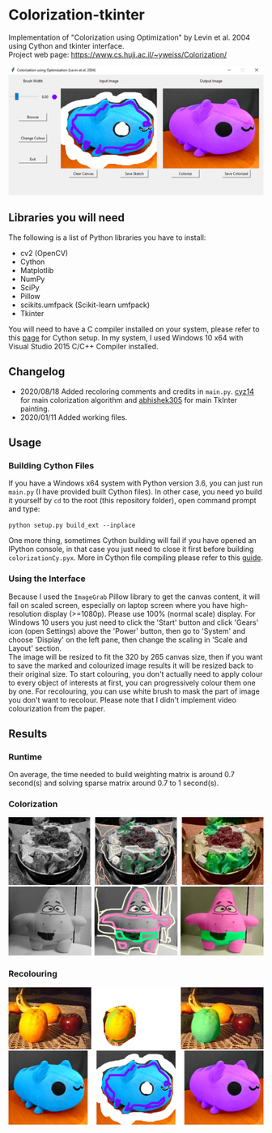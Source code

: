 # Colorization-tkinter
Implementation of "Colorization using Optimization" by Levin et al. 2004 using Cython and tkinter interface.  
Project web page: https://www.cs.huji.ac.il/~yweiss/Colorization/
   
![](./for_publishing/gui.png)  
  
## Libraries you will need
The following is a list of Python libraries you have to install:  
- cv2 (OpenCV)
- Cython
- Matplotlib
- NumPy
- SciPy
- Pillow
- scikits.umfpack (Scikit-learn umfpack)
- Tkinter  
   
You will need to have a C compiler installed on your system, please refer to this [page](https://cython.readthedocs.io/en/latest/src/quickstart/install.html) for Cython setup. In my system, I used Windows 10 x64 with Visual Studio 2015 C/C++ Compiler installed.  
   
## Changelog
- 2020/08/18 Added recoloring comments and credits in `main.py`. [cyz14](https://github.com/cyz14/Colorization) for main colorization algorithm and [abhishek305](https://github.com/abhishek305/ProgrammingKnowlegde-Tkinter-Series) for main TkInter painting.
- 2020/01/11 Added working files.
   
## Usage
### Building Cython Files
If you have a Windows x64 system with Python version 3.6, you can just run `main.py` (I have provided built Cython files). In other case, you need yo build it yourself by `cd` to the root (this repository folder), open command prompt and type:  
  
`python setup.py build_ext --inplace`  
  
One more thing, sometimes Cython building will fail if you have opened an IPython console, in that case you just need to close it first before building `colorizationCy.pyx`. More in Cython file compiling please refer to this [guide](https://cython.readthedocs.io/en/latest/src/quickstart/build.html).  
  
### Using the Interface
Because I used the `ImageGrab` Pillow library to get the canvas content, it will fail on scaled screen, especially on laptop screen where you have high-resolution display (>=1080p). Please use 100% (normal scale) display. For Windows 10 users you just need to click the 'Start' button and click 'Gears' icon (open Settings) above the 'Power' button, then go to 'System' and choose 'Display' on the left pane, then change the scaling in 'Scale and Layout' section.  
The image will be resized to fit the 320 by 265 canvas size, then if you want to save the marked and colourized image results it will be resized back to their original size. To start colouring, you don't actually need to apply colour to every object of interests at first, you can progressively colour them one by one. For recolouring, you can use white brush to mask the part of image you don't want to recolour. Please note that I didn't implement video colourization from the paper.
  
## Results
### Runtime
On average, the time needed to build weighting matrix is around 0.7 second(s) and solving sparse matrix around 0.7 to 1 second(s).
### Colorization
![](for_publishing/result_hotpot.png)
![](for_publishing/result_patrick.png)
### Recolouring
![](for_publishing/result_orange.png)
![](for_publishing/result_capoo.png)
